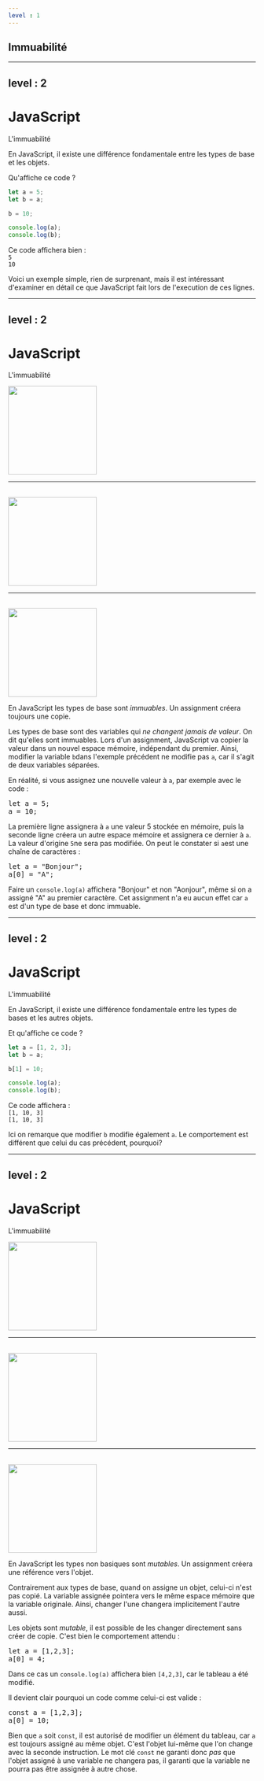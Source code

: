 ```yaml
---
level : 1
---
```


<div class="title"><h2>Immuabilité</h2></div>

---
level : 2
---
# JavaScript
L'immuabilité

En JavaScript, il existe une différence fondamentale entre les types de base et les objets.

Qu'affiche ce code ?

```js
let a = 5;
let b = a;

b = 10;

console.log(a);
console.log(b);
```

<v-click>

Ce code affichera bien : <br>
`5` <br>
`10`
</v-click>

<div class="handout_notes">

Voici un exemple simple, rien de surprenant, mais il est intéressant d'examiner en détail ce que JavaScript fait lors de l'execution de ces lignes.
</div>

---
level : 2
---
# JavaScript
L'immuabilité

<style>
    img{width:180px;}
</style>

<img src="/immutable1.svg"><br>
<v-click>
<hr><br>
<img src="/immutable2.svg"><br>
</v-click>
<v-click>
<hr><br>
<img src="/immutable3.svg"><br>
</v-click>
<v-click>

En JavaScript les types de base sont *immuables*. Un assignment créera toujours une copie.
</v-click>


<div class="handout_notes">

Les types de base sont des variables qui *ne changent jamais de valeur*. On dit qu'elles sont immuables. Lors d'un assignment, JavaScript va copier la valeur dans un nouvel espace mémoire, indépendant du premier. Ainsi, modifier la variable `b`dans l'exemple précédent ne modifie pas `a`, car il s'agit de deux variables séparées.

En réalité, si vous assignez une nouvelle valeur à `a`, par exemple avec le code :
<pre>
let a = 5;
a = 10;
</pre>
La première ligne assignera à `a` une valeur 5 stockée en mémoire, puis la seconde ligne créera un autre espace mémoire et assignera ce dernier à `a`. La valeur d'origine `5`ne sera pas modifiée.
On peut le constater si `a`est une chaîne de caractères : 
<pre>
let a = "Bonjour";
a[0] = "A";
</pre>
Faire un `console.log(a)` affichera "Bonjour" et non "Aonjour", même si on a assigné "A" au premier caractère. Cet assignment n'a eu aucun effet car `a` est d'un type de base et donc immuable.
</div>

---
level : 2
---
# JavaScript
L'immuabilité

En JavaScript, il existe une différence fondamentale entre les types de bases et les autres objets.

Et qu'affiche ce code ?

```js
let a = [1, 2, 3];
let b = a;

b[1] = 10;

console.log(a);
console.log(b);
```

<v-click>

Ce code affichera : <br>
`[1, 10, 3]` <br>
`[1, 10, 3]`
</v-click>

<div class="handout_notes">

Ici on remarque que modifier `b` modifie également `a`. Le comportement est différent que celui du cas précédent, pourquoi?
</div>

---
level : 2
---
# JavaScript
L'immuabilité

<style>
    img{width:180px;}
</style>

<img src="/immutable4.svg"><br>
<v-click>
<hr><br>
<img src="/immutable5.svg"><br>
</v-click>
<v-click>
<hr><br>
<img src="/immutable6.svg"><br>
</v-click>
<v-click>

En JavaScript les types non basiques sont *mutables*. Un assignment créera une référence vers l'objet.
</v-click>
<div class="handout_notes">

Contrairement aux types de base, quand on assigne un objet, celui-ci n'est pas copié. La variable assignée pointera vers le même espace mémoire que la variable originale. Ainsi, changer l'une changera implicitement l'autre aussi.

Les objets sont *mutable*, il est possible de les changer directement sans créer de copie. C'est bien le comportement attendu : 
<pre>
let a = [1,2,3];
a[0] = 4;
</pre>
Dans ce cas un `console.log(a)` affichera bien `[4,2,3]`, car le tableau a été modifié.

Il devient clair pourquoi un code comme celui-ci est valide : 
<pre>
const a = [1,2,3];
a[0] = 10;
</pre>
Bien que `a` soit `const`, il est autorisé de modifier un élément du tableau, car `a` est toujours assigné au même objet. C'est l'objet lui-même que l'on change avec la seconde instruction. Le mot clé `const` ne garanti donc *pas* que l'objet assigné à une variable ne changera pas, il garanti que la variable ne pourra pas être assignée à autre chose.

</div>
